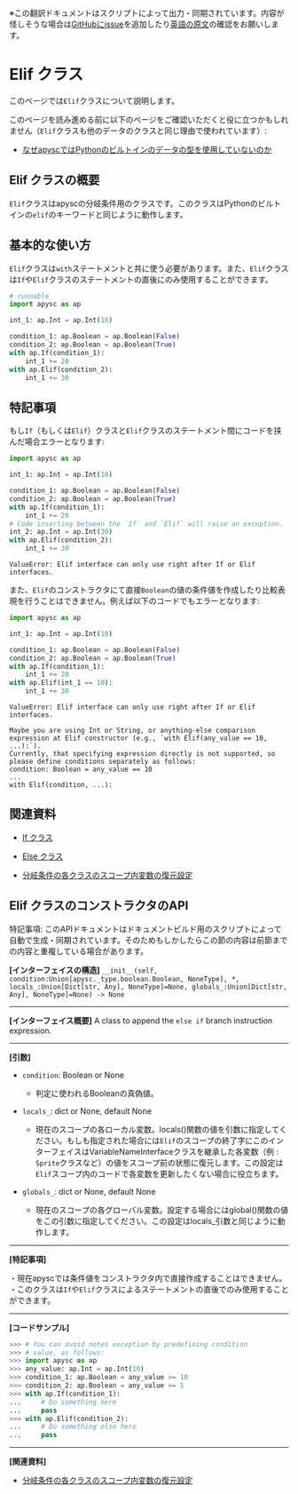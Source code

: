<span class="inconspicuous-txt">※この翻訳ドキュメントはスクリプトによって出力・同期されています。内容が怪しそうな場合は<a href="https://github.com/simon-ritchie/apysc/issues" target="_blank">GitHubにissue</a>を追加したり[英語の原文](https://simon-ritchie.github.io/apysc/en/elif.html)の確認をお願いします。</span>

# Elif クラス

このページでは`Elif`クラスについて説明します。

このページを読み進める前に以下のページをご確認いただくと役に立つかもしれません（`Elif`クラスも他のデータのクラスと同じ理由で使われています）:

- [なぜapyscではPythonのビルトインのデータの型を使用していないのか](jp_why_apysc_doesnt_use_python_builtin_data_type.md)

## Elif クラスの概要

`Elif`クラスはapyscの分岐条件用のクラスです。このクラスはPythonのビルトインの`elif`のキーワードと同じように動作します。

## 基本的な使い方

`Elif`クラスは`with`ステートメントと共に使う必要があります。また、`Elif`クラスは`If`や`Elif`クラスのステートメントの直後にのみ使用することができます。

```py
# runnable
import apysc as ap

int_1: ap.Int = ap.Int(10)

condition_1: ap.Boolean = ap.Boolean(False)
condition_2: ap.Boolean = ap.Boolean(True)
with ap.If(condition_1):
    int_1 += 20
with ap.Elif(condition_2):
    int_1 += 30
```

## 特記事項

もし`If`（もしくは`Elif`）クラスと`Elif`クラスのステートメント間にコードを挟んだ場合エラーとなります:

```py
import apysc as ap

int_1: ap.Int = ap.Int(10)

condition_1: ap.Boolean = ap.Boolean(False)
condition_2: ap.Boolean = ap.Boolean(True)
with ap.If(condition_1):
    int_1 += 20
# Code inserting between the `If` and `Elif` will raise an exception.
int_2: ap.Int = ap.Int(30)
with ap.Elif(condition_2):
    int_1 += 30
```

```
ValueError: Elif interface can only use right after If or Elif interfaces.
```

また、`Elif`のコンストラクタにて直接`Boolean`の値の条件値を作成したり比較表現を行うことはできません。例えば以下のコードでもエラーとなります:

```py
import apysc as ap

int_1: ap.Int = ap.Int(10)

condition_1: ap.Boolean = ap.Boolean(False)
condition_2: ap.Boolean = ap.Boolean(True)
with ap.If(condition_1):
    int_1 += 20
with ap.Elif(int_1 == 10):
    int_1 += 30
```

```
ValueError: Elif interface can only use right after If or Elif interfaces.

Maybe you are using Int or String, or anything-else comparison expression at Elif constructor (e.g., `with Elif(any_value == 10, ...):`).
Currently, that specifying expression directly is not supported, so please define conditions separately as follows:
condition: Boolean = any_value == 10
...
with Elif(condition, ...):
```

## 関連資料

- [If クラス](jp_if.md)
- [Else クラス](jp_else.md)

- [分岐条件の各クラスのスコープ内変数の復元設定](jp_branch_instruction_variables_reverting_setting.md)

## Elif クラスのコンストラクタのAPI

<span class="inconspicuous-txt">特記事項: このAPIドキュメントはドキュメントビルド用のスクリプトによって自動で生成・同期されています。そのためもしかしたらこの節の内容は前節までの内容と重複している場合があります。</span>

**[インターフェイスの構造]** `__init__(self, condition:Union[apysc._type.boolean.Boolean, NoneType], *, locals_:Union[Dict[str, Any], NoneType]=None, globals_:Union[Dict[str, Any], NoneType]=None) -> None`<hr>

**[インターフェイス概要]** A class to append the `else if` branch instruction expression.<hr>

**[引数]**

- `condition`: Boolean or None
  - 判定に使われるBooleanの真偽値。

- `locals_`: dict or None, default None
  - 現在のスコープの各ローカル変数。locals()関数の値を引数に指定してください。もしも指定された場合には`Elif`のスコープの終了字にこのインターフェイスはVariableNameInterfaceクラスを継承した各変数（例 : `Sprite`クラスなど）の値をスコープ前の状態に復元します。この設定は`Elif`スコープ内のコードで各変数を更新したくない場合に役立ちます。

- `globals_`: dict or None, default None
  - 現在のスコープの各グローバル変数。設定する場合にはglobal()関数の値をこの引数に指定してください。この設定はlocals_引数と同じように動作します。

<hr>

**[特記事項]**

 ・現在apyscでは条件値をコンストラクタ内で直接作成することはできません。<br> ・このクラスは`If`や`Elif`クラスによるステートメントの直後でのみ使用することができます。<hr>

**[コードサンプル]**

```py
>>> # You can avoid notes exception by predefining condition
>>> # value, as follows:
>>> import apysc as ap
>>> any_value: ap.Int = ap.Int(10)
>>> condition_1: ap.Boolean = any_value >= 10
>>> condition_2: ap.Boolean = any_value >= 5
>>> with ap.If(condition_1):
...     # Do something here
...     pass
>>> with ap.Elif(condition_2):
...     # Do something else here
...     pass
```

<hr>

**[関連資料]**

- [分岐条件の各クラスのスコープ内変数の復元設定](https://simon-ritchie.github.io/apysc/jp_branch_instruction_variables_reverting_setting.html)